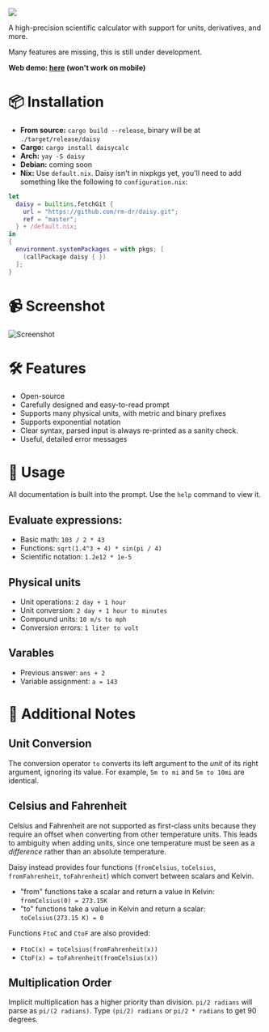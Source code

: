 ![](./server/site/resources/readme-banner.png)

A high-precision scientific calculator with support for units, derivatives, and more.

Many features are missing, this is still under development.

**Web demo: [here](https://daisy.betalupi.com) (won't work on mobile)**

# 📦 Installation
 - **From source:** `cargo build --release`, binary will be at `./target/release/daisy`
 - **Cargo:** `cargo install daisycalc`
 - **Arch:** `yay -S daisy`
 - **Debian:** coming soon
 - **Nix:** Use `default.nix`. Daisy isn't in nixpkgs yet, you'll need to add something like the following to `configuration.nix`:

```nix
let
  daisy = builtins.fetchGit {
    url = "https://github.com/rm-dr/daisy.git";
    ref = "master";
  } + /default.nix;
in
{
  environment.systemPackages = with pkgs; [
    (callPackage daisy { })
  ];
}
```

# 📹 Screenshot

![Screenshot](https://github.com/rm-dr/daisy/assets/96270320/cc71887a-0fde-46b2-a13b-96b05098b158)

# 🛠️ Features
 - Open-source
 - Carefully designed and easy-to-read prompt
 - Supports many physical units, with metric and binary prefixes
 - Supports exponential notation
 - Clear syntax, parsed input is always re-printed as a sanity check.
 - Useful, detailed error messages


# 📑 Usage

All documentation is built into the prompt. Use the `help` command to view it.

## Evaluate expressions:
 - Basic math: ``103 / 2 * 43``
 - Functions: ``sqrt(1.4^3 + 4) * sin(pi / 4)``
 - Scientific notation: ``1.2e12 * 1e-5``

## Physical units
 - Unit operations: ``2 day + 1 hour``
 - Unit conversion: ``2 day + 1 hour to minutes``
 - Compound units: ``10 m/s to mph``
 - Conversion errors: ``1 liter to volt``

## Varables
 - Previous answer: `ans + 2`
 - Variable assignment: `a = 143`


# 🌹 Additional Notes

## Unit Conversion

The conversion operator `to` converts its left argument to the *unit* of its right argument, ignoring its value. For example, `5m to mi` and `5m to 10mi` are identical.


## Celsius and Fahrenheit

Celsius and Fahrenheit are not supported as first-class units because they require an offset when converting from other temperature units. This leads to ambiguity when adding units, since one temperature must be seen as a *difference* rather than an absolute temperature.

Daisy instead provides four functions (`fromCelsius`, `toCelsius`, `fromFahrenheit`, `toFahrenheit`) which convert between scalars and Kelvin.
 - "from" functions take a scalar and return a value in Kelvin: `fromCelsius(0) = 273.15K`
 - "to" functions take a value in Kelvin and return a scalar: `toCelsius(273.15 K) = 0`

Functions `FtoC` and `CtoF` are also provided:
 - `FtoC(x) = toCelsius(fromFahrenheit(x))`
 - `CtoF(x) = toFahrenheit(fromCelsius(x))`


## Multiplication Order

Implicit multiplication has a higher priority than division. `pi/2 radians` will parse as `pi/(2 radians)`. Type `(pi/2) radians` or `pi/2 * radians` to get 90 degrees.
